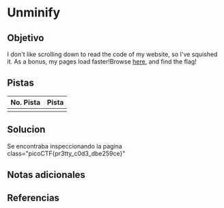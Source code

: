 # Unminify

## Objetivo
I don't like scrolling down to read the code of my website, so I've squished it. As a bonus, my pages load faster!Browse [here](http://titan.picoctf.net:56599/), and find the flag!

## Pistas

| No. Pista | Pista |
| --------- | ----- |
|           |       |


## Solucion
Se encontraba inspeccionando la pagina
class="picoCTF{pr3tty_c0d3_dbe259ce}"

## Notas adicionales

## Referencias